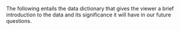 The following entails the data dictionary that gives the viewer a brief introduction to the data and its significance it will have in our future questions.  